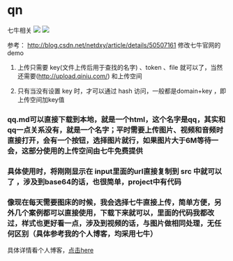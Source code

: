 # qn
七牛相关
![](https://img.shields.io/badge/%E4%B8%83%E7%89%9B%E4%BA%91%E5%AD%98%E5%82%A8-me%20%20%7C%20Api-brightgreen.svg)
![](https://img.shields.io/badge/qn-me%20%20%7C%20Api-orange.svg)

参考：
http://blog.csdn.net/netdxy/article/details/50507161
修改七牛官网的demo



1. 上传只需要 key(文件上传后用于查找的名字) 、token 、file 就可以了，当然还需要(http://upload.qiniu.com/) 和上传空间

2. 只有当没有设置 key  时，才可以通过  hash 访问，一般都是domain+key ，即上传空间加key值


### qq.md可以直接下载到本地，就是一个html，这个名字是qq，其实和qq一点关系没有，就是一个名字；平时需要上传图片、视频和音频时直接打开，会有一个按钮，选择图片就行，如果图片大于6M等待一会，这部分使用的上传空间由七牛免费提供

### 具体使用时，将刚刚显示在 input里面的url直接复制到 src 中就可以了 ，涉及到base64的话，也很简单，project中有代码

### 像现在每天需要图床的时候，我会选择七牛直接上传，简单方便，另外几个案例都可以直接使用，下载下来就可以，里面的代码我都改过，样式也更好看一点，涉及到视频的话，与图片做相同处理，无任何区别（具体参考我的个人博客，均采用七牛）


具体详情看个人博客，[点击here](https://screetbloom.github.io/)
